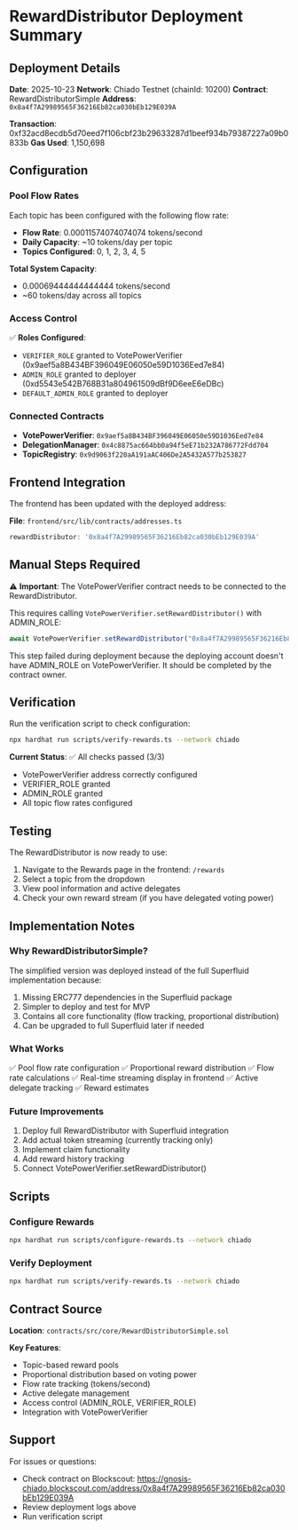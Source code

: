 # RewardDistributor Deployment Summary

## Deployment Details

**Date**: 2025-10-23
**Network**: Chiado Testnet (chainId: 10200)
**Contract**: RewardDistributorSimple
**Address**: `0x8a4f7A29989565F36216Eb82ca030bEb129E039A`

**Transaction**: 0xf32acd8ecdb5d70eed7f106cbf23b29633287d1beef934b79387227a09b0833b
**Gas Used**: 1,150,698

## Configuration

### Pool Flow Rates

Each topic has been configured with the following flow rate:
- **Flow Rate**: 0.00011574074074074 tokens/second
- **Daily Capacity**: ~10 tokens/day per topic
- **Topics Configured**: 0, 1, 2, 3, 4, 5

**Total System Capacity**:
- 0.00069444444444444 tokens/second
- ~60 tokens/day across all topics

### Access Control

✅ **Roles Configured**:
- `VERIFIER_ROLE` granted to VotePowerVerifier (0x9aef5a8B434BF396049E06050e59D1036Eed7e84)
- `ADMIN_ROLE` granted to deployer (0xd5543e542B768B31a804961509dBf9D6eeE6eDBc)
- `DEFAULT_ADMIN_ROLE` granted to deployer

### Connected Contracts

- **VotePowerVerifier**: `0x9aef5a8B434BF396049E06050e59D1036Eed7e84`
- **DelegationManager**: `0x4c8875ac664bb0a94f5eE71b232A786772Fdd704`
- **TopicRegistry**: `0x9d9063f220aA191aAC406De2A5432A577b253827`

## Frontend Integration

The frontend has been updated with the deployed address:

**File**: `frontend/src/lib/contracts/addresses.ts`
```typescript
rewardDistributor: '0x8a4f7A29989565F36216Eb82ca030bEb129E039A'
```

## Manual Steps Required

⚠️ **Important**: The VotePowerVerifier contract needs to be connected to the RewardDistributor.

This requires calling `VotePowerVerifier.setRewardDistributor()` with ADMIN_ROLE:

```typescript
await VotePowerVerifier.setRewardDistributor("0x8a4f7A29989565F36216Eb82ca030bEb129E039A");
```

This step failed during deployment because the deploying account doesn't have ADMIN_ROLE on VotePowerVerifier. It should be completed by the contract owner.

## Verification

Run the verification script to check configuration:

```bash
npx hardhat run scripts/verify-rewards.ts --network chiado
```

**Current Status**: ✅ All checks passed (3/3)
- VotePowerVerifier address correctly configured
- VERIFIER_ROLE granted
- ADMIN_ROLE granted
- All topic flow rates configured

## Testing

The RewardDistributor is now ready to use:

1. Navigate to the Rewards page in the frontend: `/rewards`
2. Select a topic from the dropdown
3. View pool information and active delegates
4. Check your own reward stream (if you have delegated voting power)

## Implementation Notes

### Why RewardDistributorSimple?

The simplified version was deployed instead of the full Superfluid implementation because:
1. Missing ERC777 dependencies in the Superfluid package
2. Simpler to deploy and test for MVP
3. Contains all core functionality (flow tracking, proportional distribution)
4. Can be upgraded to full Superfluid later if needed

### What Works

✅ Pool flow rate configuration
✅ Proportional reward distribution
✅ Flow rate calculations
✅ Real-time streaming display in frontend
✅ Active delegate tracking
✅ Reward estimates

### Future Improvements

1. Deploy full RewardDistributor with Superfluid integration
2. Add actual token streaming (currently tracking only)
3. Implement claim functionality
4. Add reward history tracking
5. Connect VotePowerVerifier.setRewardDistributor()

## Scripts

### Configure Rewards
```bash
npx hardhat run scripts/configure-rewards.ts --network chiado
```

### Verify Deployment
```bash
npx hardhat run scripts/verify-rewards.ts --network chiado
```

## Contract Source

**Location**: `contracts/src/core/RewardDistributorSimple.sol`

**Key Features**:
- Topic-based reward pools
- Proportional distribution based on voting power
- Flow rate tracking (tokens/second)
- Active delegate management
- Access control (ADMIN_ROLE, VERIFIER_ROLE)
- Integration with VotePowerVerifier

## Support

For issues or questions:
- Check contract on Blockscout: https://gnosis-chiado.blockscout.com/address/0x8a4f7A29989565F36216Eb82ca030bEb129E039A
- Review deployment logs above
- Run verification script
